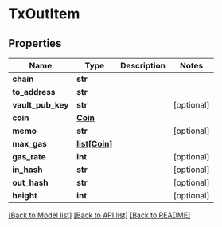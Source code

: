 # TxOutItem

## Properties
Name | Type | Description | Notes
------------ | ------------- | ------------- | -------------
**chain** | **str** |  | 
**to_address** | **str** |  | 
**vault_pub_key** | **str** |  | [optional] 
**coin** | [**Coin**](Coin.md) |  | 
**memo** | **str** |  | [optional] 
**max_gas** | [**list[Coin]**](Coin.md) |  | 
**gas_rate** | **int** |  | [optional] 
**in_hash** | **str** |  | [optional] 
**out_hash** | **str** |  | [optional] 
**height** | **int** |  | [optional] 

[[Back to Model list]](../README.md#documentation-for-models) [[Back to API list]](../README.md#documentation-for-api-endpoints) [[Back to README]](../README.md)

